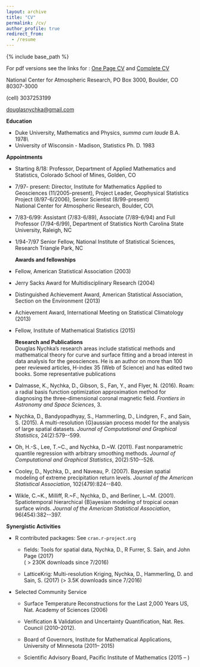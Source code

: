 ```yaml
---
layout: archive
title: "CV"
permalink: /cv/
author_profile: true
redirect_from:
  - /resume
---
```


{% include base_path %}

For pdf versions see the links for : [One Page CV](http://dnychka.github.io/files/NychkaVita1Page.pdf) and [Complete CV](http://dnychka.github.io/files/NychkaFullCV.pdf)

National Center for Atmospheric Research, PO Box 3000,  Boulder, CO 80307-3000 

(cell) 3037253199 

douglasnychka@gmail.com  

 **Education**  
 
* Duke University, Mathematics and Physics,  *summa cum laude*    B.A.
1978\
* University of Wisconsin - Madison, Statistics Ph. D. 1983

 **Appointments**  
* Starting 8/18: Professor, Department of Applied Mathematics and Statistics, Colorado School of Mines, Golden, CO
* 7/97- present: Director, Institute for Mathematics Applied to
Geosciences (11/2005-present), Project Leader, Geophysical Statistics
Project (8/97-6/2006), Senior Scientist (8/99-present)\
National Center for Atmospheric Research, Boulder, CO\
* 7/83-6/99: Assistant (7/83-6/89), Associate (7/89-6/94) and Full
Professor (7/94-6/99), Department of Statistics North Carolina State
University, Raleigh, NC

* 1/94-7/97 Senior Fellow, National Institute of Statistical Sciences,
Research Triangle Park, NC

  **Awards and fellowships**  
* Fellow, American Statistical Association (2003)
* Jerry Sacks Award for Multidisciplinary Research (2004)
* Distinguished Achievement Award, American Statistical Association,
Section on the Environment (2013)
* Achievement Award, International Meeting on Statistical Climatology
(2013)
* Fellow, Institute of Mathematical Statistics (2015)


  **Research and Publications**   
Douglas Nychka’s research areas include statistical methods and
mathematical theory for curve and surface fitting and a broad interest
in data analysis for the geosciences. He is an author on more than 100
peer reviewed articles, H-index $35$ (Web of Science) and has edited two
books. Some representative publications

* Dalmasse, K., Nychka, D., Gibson, S., Fan, Y., and Flyer, N. (2016).
 Roam: a radial basis function optimization approximation method for
  diagnosing the three-dimensional coronal magnetic field.
 *Frontiers in Astronomy and Space Sciences*, 3.
* Nychka, D., Bandyopadhyay, S., Hammerling, D., Lindgren, F., and Sain, S.
  (2015).
 A multi-resolution {G}aussian process model for the analysis of large
  spatial datasets.
 *Journal of Computational and Graphical Statistics*,
  24(2):579--599.
* Oh, H.-S., Lee, T.~C., and Nychka, D.~W. (2011).
 Fast nonparametric quantile regression with arbitrary smoothing
  methods.
 *Journal of Computational and Graphical Statistics*,
  20(2):510--526.
* Cooley, D., Nychka, D., and Naveau, P. (2007).
 Bayesian spatial modeling of extreme precipitation return levels.
 *Journal of the American Statistical Association*,
  102(479):824--840.
* Wikle, C.~K., Milliff, R.~F., Nychka, D., and Berliner, L.~M. (2001).
 Spatiotemporal hierarchical {B}ayesian modeling of tropical ocean
  surface winds.
 *Journal of the American Statistical Association*,
  96(454):382--397.

 

 **Synergistic Activities**   
* R contributed packages: See `cran.r-project.org`
	* fields: Tools for spatial data, Nychka, D., R Furrer, S. Sain, and John Page
(2017)\
( $>$ 230K downloads since 7/2016)

	* LatticeKrig: Multi-resolution Kriging, Nychka, D., Hammerling, D. and Sain, S.
(2017)
($>$ 3.5K downloads since 7/2016)

* Selected Community Service	
	* Surface Temperature Reconstructions for the Last 2,000 Years US, Nat.
Academy of Sciences (2006)

	* Verification & Validation and Uncertainty Quantification, Nat. Res.
Council (2010–2012).

	* Board of Governors, Institute for Mathematical Applications, University
of Minnesota (2011– 2015)

	* Scientific Advisory Board, Pacific Institute of Mathematics (2015 – )
